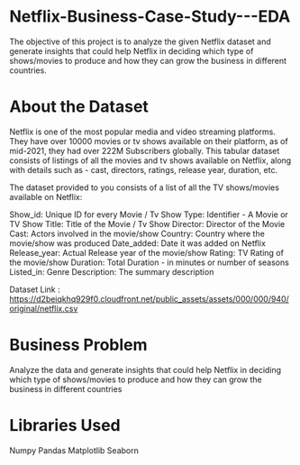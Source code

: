 # Netflix-Business-Case-Study---EDA


The objective of this project is to analyze the given Netflix dataset and generate insights that could help Netflix in deciding which type of shows/movies to produce and how they can grow the business in different countries.



About the Dataset
==================

Netflix is one of the most popular media and video streaming platforms. They have over 10000 movies or tv shows available on their platform, as of mid-2021, they had over 222M Subscribers globally. This tabular dataset consists of listings of all the movies and tv shows available on Netflix, along with details such as - cast, directors, ratings, release year, duration, etc.



The dataset provided to you consists of a list of all the TV shows/movies available on Netflix:

Show_id: Unique ID for every Movie / Tv Show
Type: Identifier - A Movie or TV Show
Title: Title of the Movie / Tv Show
Director: Director of the Movie
Cast: Actors involved in the movie/show
Country: Country where the movie/show was produced
Date_added: Date it was added on Netflix
Release_year: Actual Release year of the movie/show
Rating: TV Rating of the movie/show
Duration: Total Duration - in minutes or number of seasons
Listed_in: Genre
Description: The summary description


Dataset Link : https://d2beiqkhq929f0.cloudfront.net/public_assets/assets/000/000/940/original/netflix.csv



Business Problem
=================

Analyze the data and generate insights that could help Netflix in deciding which type of shows/movies to produce and how they can grow the business in different countries



Libraries Used
===============

Numpy
Pandas
Matplotlib
Seaborn

